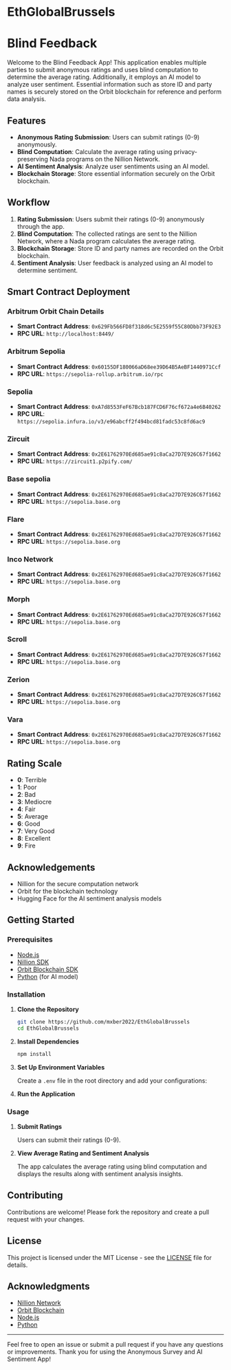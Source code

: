 # EthGlobalBrussels
 
# Blind Feedback

Welcome to the Blind Feedback App! This application enables multiple parties to submit anonymous ratings and uses blind computation to determine the average rating. Additionally, it employs an AI model to analyze user sentiment. Essential information such as store ID and party names is securely stored on the Orbit blockchain for reference and perform data analysis.

## Features

- **Anonymous Rating Submission**: Users can submit ratings (0-9) anonymously.
- **Blind Computation**: Calculate the average rating using privacy-preserving Nada programs on the Nillion Network.
- **AI Sentiment Analysis**: Analyze user sentiments using an AI model.
- **Blockchain Storage**: Store essential information securely on the Orbit blockchain.

## Workflow

1. **Rating Submission**: Users submit their ratings (0-9) anonymously through the app.
2. **Blind Computation**: The collected ratings are sent to the Nillion Network, where a Nada program calculates the average rating.
4. **Blockchain Storage**: Store ID and party names are recorded on the Orbit blockchain.
3. **Sentiment Analysis**: User feedback is analyzed using an AI model to determine sentiment.


## Smart Contract Deployment

### Arbitrum Orbit Chain Details

- **Smart Contract Address**: `0x629Fb566FD8f318d6c5E2559f55C80Dbb73F92E3`
- **RPC URL**: `http://localhost:8449/`

### Arbitrum Sepolia
- **Smart Contract Address**: `0x60155DF180066aD68ee39D64B5AeBF1440971Ccf`
- **RPC URL**: `https://sepolia-rollup.arbitrum.io/rpc`

### Sepolia
- **Smart Contract Address**: `0xA7d8553FeF67Bcb187FCD6F76cf672a4e6B40262`
- **RPC URL**: `https://sepolia.infura.io/v3/e96abcff2f494bcd81fadc53c8fd6ac9`

### Zircuit 
- **Smart Contract Address**: `0x2E61762970Ed685ae91c8aCa27D7E926C67f1662`
- **RPC URL**: `https://zircuit1.p2pify.com/`

### Base sepolia 
- **Smart Contract Address**: `0x2E61762970Ed685ae91c8aCa27D7E926C67f1662`
- **RPC URL**: `https://sepolia.base.org`



### Flare
- **Smart Contract Address**: `0x2E61762970Ed685ae91c8aCa27D7E926C67f1662`
- **RPC URL**: `https://sepolia.base.org`

### Inco Network
- **Smart Contract Address**: `0x2E61762970Ed685ae91c8aCa27D7E926C67f1662`
- **RPC URL**: `https://sepolia.base.org`

### Morph
- **Smart Contract Address**: `0x2E61762970Ed685ae91c8aCa27D7E926C67f1662`
- **RPC URL**: `https://sepolia.base.org`

### Scroll
- **Smart Contract Address**: `0x2E61762970Ed685ae91c8aCa27D7E926C67f1662`
- **RPC URL**: `https://sepolia.base.org`

### Zerion
- **Smart Contract Address**: `0x2E61762970Ed685ae91c8aCa27D7E926C67f1662`
- **RPC URL**: `https://sepolia.base.org`

### Vara
- **Smart Contract Address**: `0x2E61762970Ed685ae91c8aCa27D7E926C67f1662`
- **RPC URL**: `https://sepolia.base.org`



## Rating Scale

- **0**: Terrible
- **1**: Poor
- **2**: Bad
- **3**: Mediocre
- **4**: Fair
- **5**: Average
- **6**: Good
- **7**: Very Good
- **8**: Excellent
- **9**: Fire

## Acknowledgements
- Nillion for the secure computation network
- Orbit for the blockchain technology
- Hugging Face for the AI sentiment analysis models

## Getting Started

### Prerequisites

- [Node.js](https://nodejs.org/)
- [Nillion SDK](https://nillion.network/sdk)
- [Orbit Blockchain SDK](https://orbit.network/sdk)
- [Python](https://www.python.org/) (for AI model)

### Installation

1. **Clone the Repository**

   ```bash
   git clone https://github.com/mxber2022/EthGlobalBrussels
   cd EthGlobalBrussels
   ```

2. **Install Dependencies**

   ```bash
   npm install
   ```

3. **Set Up Environment Variables**

   Create a `.env` file in the root directory and add your configurations:

4. **Run the Application**


### Usage

1. **Submit Ratings**

   Users can submit their ratings (0-9).

2. **View Average Rating and Sentiment Analysis**

   The app calculates the average rating using blind computation and displays the results along with sentiment analysis insights.

## Contributing

Contributions are welcome! Please fork the repository and create a pull request with your changes.

## License

This project is licensed under the MIT License - see the [LICENSE](LICENSE) file for details.

## Acknowledgments

- [Nillion Network](https://nillion.network/)
- [Orbit Blockchain](https://orbit.network/)
- [Node.js](https://nodejs.org/)
- [Python](https://www.python.org/)

---

Feel free to open an issue or submit a pull request if you have any questions or improvements. Thank you for using the Anonymous Survey and AI Sentiment App!
